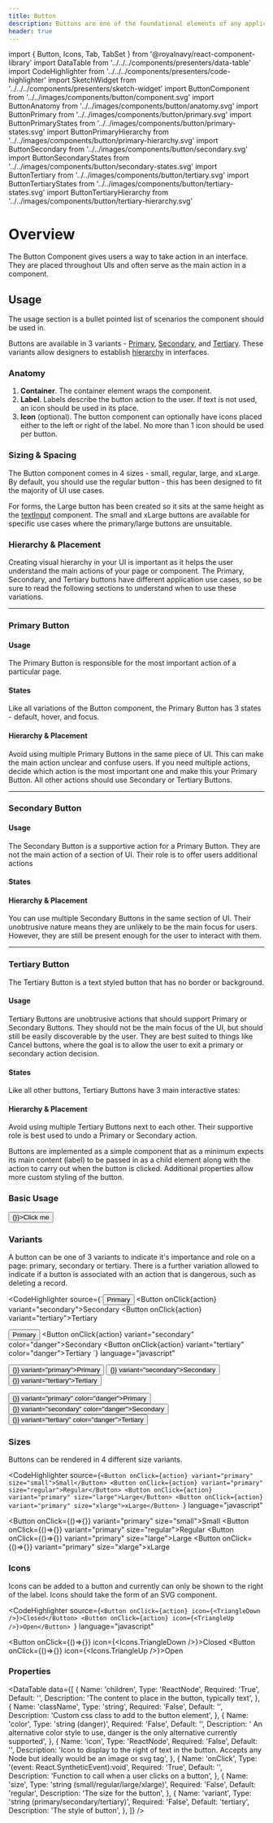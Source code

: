 ```yaml
---
title: Button
description: Buttons are one of the foundational elements of any application.
header: true
---
```


import { Button, Icons, Tab, TabSet } from '@royalnavy/react-component-library'
import DataTable from '../../../components/presenters/data-table'
import CodeHighlighter from '../../../components/presenters/code-highlighter'
import SketchWidget from '../../../components/presenters/sketch-widget'
import ButtonComponent from '../../images/components/button/component.svg'
import ButtonAnatomy from '../../images/components/button/anatomy.svg'
import ButtonPrimary from '../../images/components/button/primary.svg'
import ButtonPrimaryStates from '../../images/components/button/primary-states.svg'
import ButtonPrimaryHierarchy from '../../images/components/button/primary-hierarchy.svg'
import ButtonSecondary from '../../images/components/button/secondary.svg'
import ButtonSecondaryStates from '../../images/components/button/secondary-states.svg'
import ButtonTertiary from '../../images/components/button/tertiary.svg'
import ButtonTertiaryStates from '../../images/components/button/tertiary-states.svg'
import ButtonTertiaryHierarchy from '../../images/components/button/tertiary-hierarchy.svg'

# Overview

The Button Component gives users a way to take action in an interface. They are placed throughout UIs and often serve as the main action in a component.

<ButtonComponent />

## Usage
The usage section is a bullet pointed list of scenarios the component should be used in.

<TabSet>
  <Tab title="Design">

<SketchWidget name="Button" href="/standards-toolkit.sketch" />

Buttons are available in 3 variants - [Primary](#primary), [Secondary](#secondary), and [Tertiary](#tertiary). These variants allow designers to establish [hierarchy](#hierarchy) in interfaces.

### Anatomy
<ButtonAnatomy />

1. **Container**. The container element wraps the component.
2. **Label**. Labels describe the button action to the user. If text is not used, an icon should be used in its place.
3. **Icon** (optional). The button component can optionally have icons placed either to the left or right of the label. No more than 1 icon should be used per button.

### Sizing & Spacing
The Button component comes in 4 sizes - small, regular, large, and xLarge.
By default, you should use the regular button - this has been designed to fit the majority of UI use cases. 

For forms, the Large button has been created so it sits at the same height as the [textInput](/components/textInput) component. The small and xLarge buttons are available for specific use cases where the primary/large buttons are unsuitable.

### Hierarchy & Placement
Creating visual hierarchy in your UI is important as it helps the user understand the main actions of your page or component. The Primary, Secondary, and Tertiary buttons have different application use cases, so be sure to read the following sections to understand when to use these variations.

---

### Primary Button

<ButtonPrimary />

#### Usage
The Primary Button is responsible for the most important action of a particular page.

#### States
Like all variations of the Button component, the Primary Button has 3 states - default, hover, and focus.

<ButtonPrimaryStates />

#### Hierarchy & Placement
Avoid using multiple Primary Buttons in the same piece of UI. This can make the main action unclear and confuse users. If you need multiple actions, decide which action is the most important one and make this your Primary Button. All other actions should use Secondary or Tertiary Buttons.

<ButtonPrimaryHierarchy />

---

### Secondary Button
<ButtonSecondary />

#### Usage
The Secondary Button is a supportive action for a Primary Button. They are not the main action of a section of UI. Their role is to offer users additional actions

#### States
<ButtonSecondaryStates />

#### Hierarchy & Placement
You can use multiple Secondary Buttons in the same section of UI. Their unobtrusive nature means they are unlikely to be the main focus for users. However, they are still be present enough for the user to interact with them.

---

### Tertiary Button
The Tertiary Button is a text styled button that has no border or background.
<ButtonTertiary />

#### Usage
Tertiary Buttons are unobtrusive actions that should support Primary or Secondary Buttons. They should not be the main focus of the UI, but should still be easily discoverable by the user. They are best suited to things like Cancel buttons, where the goal is to allow the user to exit a primary or secondary action decision.

#### States
Like all other buttons, Tertiary Buttons have 3 main interactive states:
<ButtonTertiaryStates />

#### Hierarchy & Placement
Avoid using multiple Tertiary Buttons next to each other. Their supportive role is best used to undo a Primary or Secondary action.

<ButtonTertiaryHierarchy />

</Tab>

<Tab title="Develop">

Buttons are implemented as a simple component that as a minimum expects its main content (label) to be passed in as a child element along with the action to carry out when the button is clicked. Additional properties allow more custom styling of the button.

### Basic Usage

<CodeHighlighter source="<Button onClick={onClickHandler}>Click me</Button>" language="javascript">
  <Button onClick={() => {}}>Click me</Button>
</CodeHighlighter>

### Variants
A button can be one of 3 variants to indicate it's importance and role on a page: primary, secondary or tertiary. There is a further variation allowed to indicate if a button is associated with an action that is dangerous, such as deleting a record.

<CodeHighlighter 
source={`<Button onClick={action} variant="primary">Primary</Button>
<Button onClick{action} variant="secondary">Secondary</Button>
<Button onClick{action} variant="tertiary">Tertiary</Button>

<Button onClick={action} variant="primary" color="danger">Primary</Button>
<Button onClick{action} variant="secondary" color="danger">Secondary</Button>
<Button onClick{action} variant="tertiary" color="danger">Tertiary</Button>
`} language="javascript"
>
  <p>
    <Button onClick={()=>{}} variant="primary">Primary</Button>
    <Button onClick={()=>{}} variant="secondary">Secondary</Button>
    <Button onClick={()=>{}} variant="tertiary">Tertiary</Button>
  </p>
  <p>
    <Button onClick={()=>{}} variant="primary" color="danger">Primary</Button>
    <Button onClick={()=>{}} variant="secondary" color="danger">Secondary</Button>
    <Button onClick={()=>{}} variant="tertiary" color="danger">Tertiary</Button>
  </p>
</CodeHighlighter>

### Sizes
Buttons can be rendered in 4 different size variants.

<CodeHighlighter source={`<Button onClick={action} variant="primary" size="small">Small</Button>
<Button onClick={action} variant="primary" size="regular">Regular</Button>
<Button onClick={action} variant="primary" size="large">Large</Button>
<Button onClick={action} variant="primary" size="xlarge">xLarge</Button>
`} language="javascript"
>
  <Button onClick={()=>{}} variant="primary" size="small">Small</Button>
  <Button onClick={()=>{}} variant="primary" size="regular">Regular</Button>
  <Button onClick={()=>{}} variant="primary" size="large">Large</Button>
  <Button onClick={()=>{}} variant="primary" size="xlarge">xLarge</Button>
</CodeHighlighter>


### Icons
Icons can be added to a button and currently can only be shown to the right of the label. Icons should take the form of an SVG component.

<CodeHighlighter 
source={`<Button onClick={action} icon={<TriangleDown />}>Closed</Button>
<Button onClick={action} icon={<TriangleUp />}>Open</Button>
`} language="javascript"
>
  <Button onClick={()=>{}} icon={<Icons.TriangleDown />}>Closed</Button>
  <Button onClick={()=>{}} icon={<Icons.TriangleUp />}>Open</Button>
</CodeHighlighter>

### Properties
<DataTable data={[
  {
    Name: 'children',
    Type: 'ReactNode',
    Required: 'True',
    Default: '',
    Description: 'The content to place in the button, typically text',
  },
  {
    Name: 'className',
    Type: 'string',
    Required: 'False',
    Default: '',
    Description: 'Custom css class to add to the button element',
  },
  {
    Name: 'color',
    Type: 'string (danger)',
    Required: 'False',
    Default: '',
    Description: ' An alternative color style to use, danger is the only alternative currently supported',
  },
  {
    Name: 'icon',
    Type: 'ReactNode',
    Required: 'False',
    Default: '',
    Description: 'Icon to display to the right of text in the button. Accepts any Node but ideally would be an image or svg tag',
  },
  {
    Name: 'onClick',
    Type: '(event: React.SyntheticEvent):void',
    Required: 'True',
    Default: '',
    Description: 'Function to call when a user clicks on a button',
  },
  {
    Name: 'size',
    Type: 'string (small/regular/large/xlarge)',
    Required: 'False',
    Default: 'regular',
    Description: 'The size for the button',
  },
  {
    Name: 'variant',
    Type: 'string (primary/secondary/tertiary)',
    Required: 'False',
    Default: 'tertiary',
    Description: 'The style of button',
  },
]} />

</Tab>
</TabSet>
